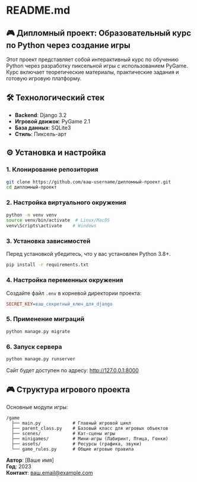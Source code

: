 # README.md

## 🎮 Дипломный проект: Образовательный курс по Python через создание игры

Этот проект представляет собой интерактивный курс по обучению Python через разработку пиксельной игры с использованием PyGame. Курс включает теоретические материалы, практические задания и готовую игровую платформу.

## 🛠 Технологический стек

- **Backend**: Django 3.2
- **Игровой движок**: PyGame 2.1
- **База данных**: SQLite3
- **Стиль**: Пиксель-арт

## ⚙️ Установка и настройка

### 1. Клонирование репозитория
```bash
git clone https://github.com/ваш-username/дипломный-проект.git
cd дипломный-проект
```

### 2. Настройка виртуального окружения
```bash
python -m venv venv
source venv/bin/activate  # Linux/MacOS
venv\Scripts\activate    # Windows
```

### 3. Установка зависимостей
Перед установкой убедитесь, что у вас установлен Python 3.8+.

```bash
pip install -r requirements.txt
```


### 4. Настройка переменных окружения
Создайте файл `.env` в корневой директории проекта:

```ini
SECRET_KEY=ваш_секретный_ключ_для_django
```

### 5. Применение миграций
```bash
python manage.py migrate
```

### 6. Запуск сервера
```bash
python manage.py runserver
```

Сайт будет доступен по адресу: http://127.0.0.1:8000

## 🎮 Структура игрового проекта

Основные модули игры:
```
/game
  ├── main.py            # Главный игровой цикл
  ├── parent_class.py    # Базовый класс для игровых объектов
  ├── scenes/            # Кат-сцены игры
  ├── minigames/         # Мини-игры (Лабиринт, Птица, Гонки)
  ├── assets/            # Ресурсы (графика, звуки)
  └── game_rules.py      # Общие игровые правила
```


**Автор**: [Ваше имя]  
**Год**: 2023  
**Контакт**: ваш.email@example.com
